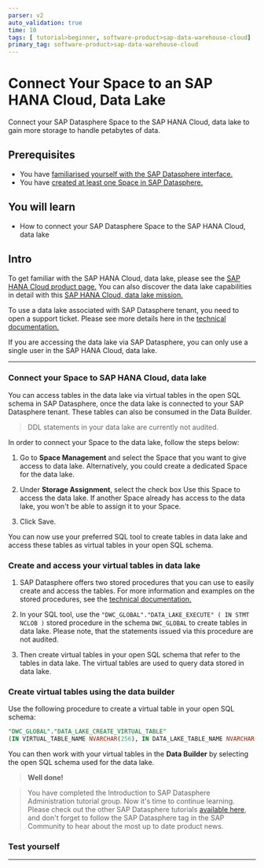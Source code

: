 ```yaml
---
parser: v2
auto_validation: true
time: 10
tags: [ tutorial>beginner, software-product>sap-data-warehouse-cloud]
primary_tag: software-product>sap-data-warehouse-cloud
---
```


# Connect Your Space to an SAP HANA Cloud, Data Lake
<!-- description --> Connect your SAP Datasphere Space to the SAP HANA Cloud, data lake to gain more storage to handle petabytes of data.

## Prerequisites
 - You have [familiarised yourself with the SAP Datasphere interface.](data-warehouse-cloud-2-interface)
 - You have [created at least one Space in SAP Datasphere.](data-warehouse-cloud-4-spaces)

## You will learn
  - How to connect your SAP Datasphere Space to the SAP HANA Cloud, data lake

## Intro
To get familiar with the SAP HANA Cloud, data lake, please see the [SAP HANA Cloud product page.](https://www.sap.com/products/hana/cloud.html) You can also discover the data lake capabilities in detail with this [SAP HANA Cloud, data lake mission.](mission.hana-cloud-data-lake-get-started)

To use a data lake associated with SAP Datasphere tenant, you need to open a support ticket. Please see more details here in the [technical documentation.](https://help.sap.com/viewer/9f804b8efa8043539289f42f372c4862/cloud/en-US/93d0b5d4faa24777a4b78513f7ed6172.html?q=data%20lake)

If you are accessing the data lake via SAP Datasphere, you can only use a single user in the SAP HANA Cloud, data lake.


---

### Connect your Space to SAP HANA Cloud, data lake


You can access tables in the data lake via virtual tables in the open SQL schema in SAP Datasphere, once the data lake is connected to your SAP Datasphere tenant. These tables can also be consumed in the Data Builder.

> DDL statements in your data lake are currently not audited.

In order to connect your Space to the data lake, follow the steps below:

1. Go to **Space Management** and select the Space that you want to give access to data lake. Alternatively, you could create a dedicated Space for the data lake.

2. Under **Storage Assignment**, select the check box Use this Space to access the data lake. If another Space already has access to the data lake, you won't be able to assign it to your Space.

3. Click Save.

You can now use your preferred SQL tool to create tables in data lake and access these tables as virtual tables in your open SQL schema.


### Create and access your virtual tables in data lake


1. SAP Datasphere offers two stored procedures that you can use to easily create and access the tables. For more information and examples on the stored procedures, see the [technical documentation.](https://help.sap.com/viewer/9f804b8efa8043539289f42f372c4862/cloud/en-US/12b6825ac6d34db9902460f665cfcb88.html)

2. In your SQL tool, use the `"DWC_GLOBAL"."DATA_LAKE_EXECUTE" ( IN STMT NCLOB )` stored procedure in the schema `DWC_GLOBAL` to create tables in data lake. Please note, that the statements issued via this procedure are not audited.

3. Then create virtual tables in your open SQL schema that refer to the tables in data lake. The virtual tables are used to query data stored in data lake.




### Create virtual tables using the data builder


Use the following procedure to create a virtual table in your open SQL schema:

```SQL
"DWC_GLOBAL"."DATA_LAKE_CREATE_VIRTUAL_TABLE"
(IN VIRTUAL_TABLE_NAME NVARCHAR(256), IN DATA_LAKE_TABLE_NAME NVARCHAR(256), IN TARGET_SCHEMA_SYS BOOLEAN DEFAULT false).
```

You can then work with your virtual tables in the **Data Builder** by selecting the open SQL schema used for the data lake.

> **Well done!**

> You have completed the Introduction to SAP Datasphere Administration tutorial group. Now it's time to continue learning. Please check out the other SAP Datasphere tutorials [available here](https://developers.sap.com/tutorial-navigator.html?tag=products:technology-platform/sap-data-warehouse-cloud), and don't forget to follow the SAP Datasphere tag in the SAP Community to hear about the most up to date product news.



### Test yourself




---
